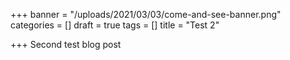 +++
banner = "/uploads/2021/03/03/come-and-see-banner.png"
categories = []
draft = true
tags = []
title = "Test 2"

+++
Second test blog post